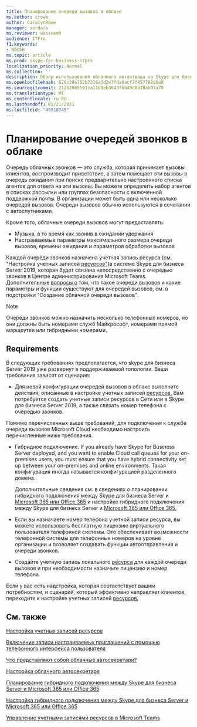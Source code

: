 ```yaml
---
title: Планирование очереди вызовов в облаке
ms.author: crowe
author: CarolynRowe
manager: serdars
ms.reviewer: wasseemh
audience: ITPro
f1.keywords:
- NOCSH
ms.topic: article
ms.prod: skype-for-business-itpro
localization_priority: Normal
ms.collection: ''
description: Обзор использования облачного автоотвода со Skype для бизнеса Server 2019.
ms.openlocfilehash: 629c28e752b7316a3d2e7fda0acf7f457788d6a8
ms.sourcegitcommit: 212b2985591ca1109eb3643fbb49d8b18ab07a70
ms.translationtype: MT
ms.contentlocale: ru-RU
ms.lasthandoff: 01/21/2021
ms.locfileid: "49918745"
---
```

# <a name="plan-cloud-call-queues"></a>Планирование очередей звонков в облаке

Очередь облачных звонков — это служба, которая принимает вызовы клиентов, воспроизводит приветствие, а затем помещает эти вызовы в очередь ожидания при поиске предварительно настроенного списка агентов для ответа на эти вызовы. Вы можете определить набор агентов в списках рассылки или группах безопасности с включенной поддержкой почты. В организации может быть одна или несколько очередей вызовов. Очереди вызовов обычно используются в сочетании с автоспутниками.

Кроме того, облачные очереди вызовов могут предоставлять:

- Музыка, в то время как звонив в ожидании удержания
- Настраиваемые параметры максимального размера очереди вызовов, времени ожидания и параметров обработки вызовов

Каждой очереди звонков  назначена учетная запись ресурса (см. "Настройка учетных записей [ресурсов")](configure-onprem-ra.md)в системе Skype для бизнеса Server 2019, которая будет связана непосредственно с очередью звонков в Центре администрирования Microsoft Teams. Дополнительные [вопросы о](/MicrosoftTeams/create-a-phone-system-call-queue) том, что такое очереди вызовов и какие параметры и функции существуют для очередей вызовов, см. в подстройки "Создание облачной очереди вызовов".

> [!NOTE]
> Очереди звонков можно назначить несколько телефонных номеров, но они должны быть номерами служб Майкрософт, номерами прямой маршрутки или гибридными номерами.

## <a name="requirements"></a>Requirements

В следующих требованиях предполагается, что skype для бизнеса Server 2019 уже развернут в поддерживаемой топологии.  Ваши требования зависят от сценария:

- Для новой конфигурации очередей вызовов в облаке выполните действия, описанные в настройке учетных записей [ресурсов.](configure-onprem-ra.md) Вам потребуется создать учетные записи ресурсов в Сети или в Skype для бизнеса Server 2019, а также связать номер телефона с очередью звонков.

Помимо перечисленных выше требований, для подключения к службе очереди вызовов Microsoft Cloud необходимо настроить перечисленные ниже требования.

- Гибридное подключение. If you already have Skype for Business Server deployed, and you want to enable Cloud call queues for your on-premises users, you must ensure that you have hybrid connectivity set up between your on-premises and online environments. Такая конфигурация иногда называется конфигурацией разделенного домена.

   Дополнительные сведения см. в сведениях о планировании гибридного подключения между Skype для бизнеса Server и [Microsoft 365 или Office 365](plan-hybrid-connectivity.md) и настройке гибридного подключения между Skype для бизнеса Server и [Microsoft 365 или Office 365.](configure-hybrid-connectivity.md)

- Если вы назначаете номер телефона учетной записи ресурса, вы можете использовать бесплатную лицензию виртуального пользователя телефонной системы. Это обеспечивает возможности телефонной системы для телефонных номеров на уровне организации и позволяет создавать функции автоотправления и очереди звонков.

- Создайте учетную запись локального [ресурса](configure-onprem-ra.md) для каждой очереди вызовов и при необходимости назначьте лицензию и номер телефона.  

Если у вас есть надстройка, которая соответствует вашим потребностям, и сценарий, который эффективно направляет клиентов, переходите к настройке учетных записей [ресурсов.](configure-onprem-ra.md)

## <a name="see-also"></a>См. также

[Настройка учетных записей ресурсов](configure-onprem-ra.md)

[Включение записи настраиваемых приглашений с помощью телефонного интерфейса пользователя](https://docs.microsoft.com/exchange/voice-mail-unified-messaging/greetings-announcements-menus-and-prompts/enable-custom-prompt-recording)

[Что представляют собой облачные автосекретари?](/SkypeForBusiness/what-is-phone-system-in-office-365/what-are-phone-system-auto-attendants)

[Настройка облачного автосекретаря](/MicrosoftTeams/create-a-phone-system-auto-attendant)

[Планирование гибридного подключения между Skype для бизнеса Server и Microsoft 365 или Office 365](plan-hybrid-connectivity.md)

[Настройка гибридного подключения между Skype для бизнеса Server и Microsoft 365 или Office 365](configure-hybrid-connectivity.md)

[Управление учетными записями ресурсов в Microsoft Teams](/MicrosoftTeams/manage-resource-accounts)
